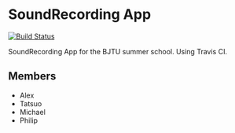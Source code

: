 # SoundRecording App
[![Build Status](https://api.travis-ci.org/ajendrosch/summerSchool.svg)](https://travis-ci.org/ajendrosch/summerSchool)


SoundRecording App for the BJTU summer school. Using Travis CI.
## Members
* Alex
* Tatsuo
* Michael
* Philip
